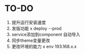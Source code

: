 # TO-DO
1. 提升运行安装速度
2. 发版功能 x deploy --prod
3. service添加到component 自动导入
4. 同步theme变量更改
5. 更改环境的能力 x env 193.168.x.x 
